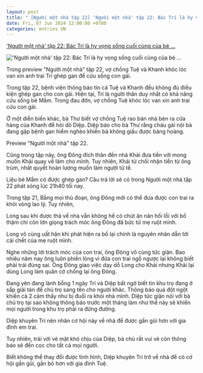 ```yaml
---
layout: post
title: " [Người một nhà tập 22] 'Người một nhà' tập 22: Bác Trí là hy vọng sống cuối cùng của bé ..."
date: Fri, 07 Jun 2024 12:00:00 +0700
categories: entries VN
---
```

['Người một nhà' tập 22: Bác Trí là hy vọng sống cuối cùng của bé ...](https://www.baogiaothong.vn/nguoi-mot-nha-tap-22-bac-tri-la-hy-vong-song-cuoi-cung-cua-be-mam-192240607133728377.htm)

!['Người một nhà' tập 22: Bác Trí là hy vọng sống cuối cùng của bé ...](https://baogiaothong.mediacdn.vn/zoom/600_315/603483875699699712/2024/6/7/anh-chup-man-hinh-2024-06-07-luc-133549-17177421628581794290561-0-74-884-1488-crop-1717742169438170798658.png)

Trong preview "Người một nhà" tập 22, vợ chồng Tuệ và Khanh khóc lóc van xin anh trai Trí ghép gan để cứu sống con gái.

Trong tập 22, bệnh viện thông báo tin cả Tuệ và Khanh đều không đủ điều kiện ghép gan cho con gái. Hiện tại, Trí là người thân duy nhất có khả năng cứu sống bé Mầm. Trong đau đớn, vợ chồng Tuệ khóc lóc van xin anh trai cứu con gái.

Ở một diễn biến khác, bà Thư biết vợ chồng Tuệ rao bán nhà bèn ra cửa hàng của Khanh để hỏi dò Diệp. Diệp báo cho bà Thư rằng cháu gái nội bà đang gặp bệnh gan hiểm nghèo khiến bà không giấu được bàng hoàng.

Preview "Người một nhà" tập 22.

Cũng trong tập này, ông Đông đích thân đến nhà Khải đưa tiền với mong muốn Khải quay về làm cho mình. Tuy nhiên, Khải từ chối nhận tiền từ ông trùm, nhất quyết hoàn lương muốn làm người tử tế.

Liệu bé Mầm có được ghép gan? Câu trả lời sẽ có trong Người một nhà tập 22 phát sóng lúc 21h40 tối nay.

Trong tập 21, Bằng mọi thủ đoạn, ông Đông mới có thể đưa được con trai ra khỏi vòng lao lý. Tuy nhiên,

Long sau khi được thả về nhà vẫn không hề có chút ăn năn hối lỗi với bố thậm chí còn lớn giọng trách móc ông Đông đã bức tử mẹ ruột mình.

Long vô cùng uất hận khi phát hiện ra bố lại chính là nguyên nhân dẫn tới cái chết của mẹ ruột mình.

Nghe những lời trách móc của con trai, ông Đông vô cùng tức giận. Bao nhiêu năm nay ông luôn phiền lòng vì đứa con trai ngỗ ngược lại không biết phải trái đúng sai. Ông Đông giao việc dạy dỗ Long cho Khải nhưng Khải lại dùng Long làm quân cờ chống lại ông Đông.

Đang yên đang lành bỗng 1 ngày Trí và Diệp bất ngờ biết tin khu trọ đang ở sắp giải tán để chủ trọ sang tên cho người khác. Thông báo quá đột ngột khiến cả 2 cảm thấy như bị đuổi ra khỏi nhà mình. Diệp tức giận nói với bà chủ trọ tại sao không thông báo trước một tháng làm như thế này sẽ khiến mọi người trong khu trọ phải ra đứng đường.

Diệp khuyên Trí nên nhân cơ hội này về nhà để được gần gũi hơn với gia đình em trai.

Tuy nhiên, trái với vẻ mặt khó chịu của Diệp, bà chủ rất vui vẻ còn thông báo sẽ đền cọc cho tất cả mọi người.

Biết không thể thay đổi được tình hình, Diệp khuyên Trí trở về nhà để có cơ hội gần gũi, gắn bó hơn với gia đình Tuệ.

